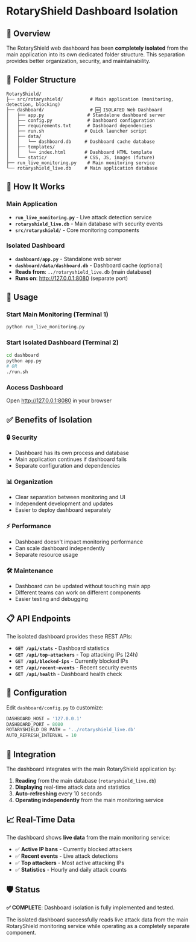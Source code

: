 # RotaryShield Dashboard Isolation

## 🎯 Overview

The RotaryShield web dashboard has been **completely isolated** from the main application into its own dedicated folder structure. This separation provides better organization, security, and maintainability.

## 📁 Folder Structure

```
RotaryShield/
├── src/rotaryshield/          # Main application (monitoring, detection, blocking)  
├── dashboard/                 # 🆕 ISOLATED Web Dashboard
│   ├── app.py                # Standalone dashboard server
│   ├── config.py             # Dashboard configuration  
│   ├── requirements.txt      # Dashboard dependencies
│   ├── run.sh               # Quick launcher script
│   ├── data/
│   │   └── dashboard.db     # Dashboard cache database
│   ├── templates/
│   │   └── index.html       # Dashboard HTML template
│   └── static/              # CSS, JS, images (future)
├── run_live_monitoring.py    # Main monitoring service
└── rotaryshield_live.db     # Main application database
```

## 🔗 How It Works

### Main Application
- **`run_live_monitoring.py`** - Live attack detection service
- **`rotaryshield_live.db`** - Main database with security events
- **`src/rotaryshield/`** - Core monitoring components

### Isolated Dashboard  
- **`dashboard/app.py`** - Standalone web server
- **`dashboard/data/dashboard.db`** - Dashboard cache (optional)
- **Reads from**: `../rotaryshield_live.db` (main database)
- **Runs on**: http://127.0.0.1:8080 (separate port)

## 🚀 Usage

### Start Main Monitoring (Terminal 1)
```bash
python run_live_monitoring.py
```

### Start Isolated Dashboard (Terminal 2)  
```bash
cd dashboard
python app.py
# OR
./run.sh
```

### Access Dashboard
Open http://127.0.0.1:8080 in your browser

## ✅ Benefits of Isolation

### 🔒 **Security**
- Dashboard has its own process and database
- Main application continues if dashboard fails
- Separate configuration and dependencies

### 📊 **Organization**  
- Clear separation between monitoring and UI
- Independent development and updates
- Easier to deploy dashboard separately

### ⚡ **Performance**
- Dashboard doesn't impact monitoring performance
- Can scale dashboard independently
- Separate resource usage

### 🛠️ **Maintenance**
- Dashboard can be updated without touching main app
- Different teams can work on different components
- Easier testing and debugging

## 📋 API Endpoints

The isolated dashboard provides these REST APIs:

- **`GET /api/stats`** - Dashboard statistics
- **`GET /api/top-attackers`** - Top attacking IPs (24h)
- **`GET /api/blocked-ips`** - Currently blocked IPs  
- **`GET /api/recent-events`** - Recent security events
- **`GET /api/health`** - Dashboard health check

## 🔧 Configuration

Edit `dashboard/config.py` to customize:

```python
DASHBOARD_HOST = '127.0.0.1'
DASHBOARD_PORT = 8080
ROTARYSHIELD_DB_PATH = '../rotaryshield_live.db'
AUTO_REFRESH_INTERVAL = 10
```

## 🎯 Integration

The dashboard integrates with the main RotaryShield application by:

1. **Reading** from the main database (`rotaryshield_live.db`)
2. **Displaying** real-time attack data and statistics
3. **Auto-refreshing** every 10 seconds
4. **Operating independently** from the main monitoring service

## 📈 Real-Time Data

The dashboard shows **live data** from the main monitoring service:

- ✅ **Active IP bans** - Currently blocked attackers
- ✅ **Recent events** - Live attack detections  
- ✅ **Top attackers** - Most active attacking IPs
- ✅ **Statistics** - Hourly and daily attack counts

## 🛡️ Status

**✅ COMPLETE**: Dashboard isolation is fully implemented and tested.

The isolated dashboard successfully reads live attack data from the main RotaryShield monitoring service while operating as a completely separate component.